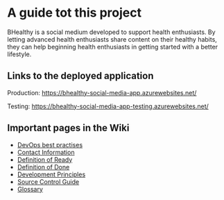 # A guide tot this project

BHealthy is a social medium developed to support health enthusiasts. By letting advanced health enthusiasts share content on their healthy habits, they can help beginning health enthusiasts in getting started with a better lifestyle.

## Links to the deployed application

Production: https://bhealthy-social-media-app.azurewebsites.net/

Testing: https://bhealthy-social-media-app-testing.azurewebsites.net/

## Important pages in the Wiki
- [DevOps best practises](https://dev.azure.com/hhs-se-s6/Group%204/_wiki/wikis/Group-4.wiki/149/DevOps-best-practises)
- [Contact Information](https://dev.azure.com/hhs-se-s6/Group%204/_wiki/wikis/Group-4.wiki/10/Contact-Information)
- [Definition of Ready](https://dev.azure.com/hhs-se-s6/Group%204/_wiki/wikis/Group-4.wiki/32/Definition-of-Ready)
- [Definition of Done](https://dev.azure.com/hhs-se-s6/Group%204/_wiki/wikis/Group-4.wiki/38/Definition-of-Done)
- [Development Principles](https://dev.azure.com/hhs-se-s6/Group%204/_wiki/wikis/Group-4.wiki/15/Development-Principles)
- [Source Control Guide](https://dev.azure.com/hhs-se-s6/Group%204/_wiki/wikis/Group-4.wiki/5/Source-Control-Guide)
- [Glossary](https://dev.azure.com/hhs-se-s6/Group%204/_wiki/wikis/Group-4.wiki/7/Glossary)